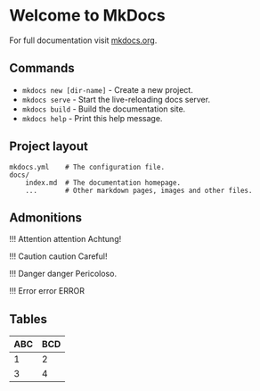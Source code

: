 # Welcome to MkDocs

For full documentation visit [mkdocs.org](https://mkdocs.org).

## Commands

* `mkdocs new [dir-name]` - Create a new project.
* `mkdocs serve` - Start the live-reloading docs server.
* `mkdocs build` - Build the documentation site.
* `mkdocs help` - Print this help message.

## Project layout

    mkdocs.yml    # The configuration file.
    docs/
        index.md  # The documentation homepage.
        ...       # Other markdown pages, images and other files.

## Admonitions

!!! Attention attention
    Achtung!

!!! Caution caution
    Careful!

!!! Danger danger
    Pericoloso.

!!! Error error
    ERROR

## Tables

ABC | BCD
--- | ---
1   | 2
3   | 4
